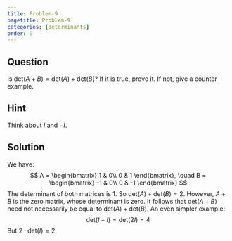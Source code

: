 ```yaml
---
title: Problem-9
pagetitle: Problem-9
categories: [determinants]
order: 9
---
```


## Question

Is $\text{det}(A + B) = \text{det}(A) + \text{det}(B)$? If it is true, prove it. If not, give a counter example.



## Hint

Think about $I$ and $-I$.



## Solution

We have:
$$
A = \begin{bmatrix}
1 & 0\\
0 & 1
\end{bmatrix}, \quad B = \begin{bmatrix}
-1 & 0\\
0 & -1
\end{bmatrix}
$$
The determinant of both matrices is $1$. So $\text{det}(A) + \text{det}(B) = 2$. However, $A + B$ is the zero matrix, whose determinant is zero. It follows that $\text{det}(A + B)$ need not necessarily be equal to $\text{det}(A) + \text{det}(B)$. An even simpler example:
$$
\text{det}(I + I) = \text{det}(2I) = 4
$$
But $2 \cdot \text{det}(I) = 2$.